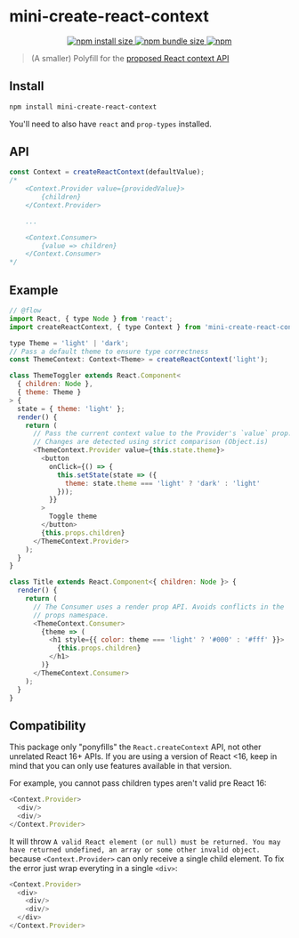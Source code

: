 # mini-create-react-context

<p align="center">
<a href="https://packagephobia.now.sh/result?p=mini-create-react-context">
	<img alt="npm install size" src="https://packagephobia.now.sh/badge?p=mini-create-react-context">
</a>
<a href="https://bundlephobia.com/result?p=mini-create-react-context">
	<img alt="npm bundle size" src="https://img.shields.io/bundlephobia/min/mini-create-react-context.svg?style=flat-square">
</a>
<a href="https://www.npmjs.com/package/mini-create-react-context">
    <img alt="npm" src="https://img.shields.io/npm/v/mini-create-react-context.svg?style=flat-square">
</a>
</p>

> (A smaller) Polyfill for the [proposed React context API](https://github.com/reactjs/rfcs/pull/2)

## Install

```sh
npm install mini-create-react-context
```

You'll need to also have `react` and `prop-types` installed.

## API

```js
const Context = createReactContext(defaultValue);
/*
	<Context.Provider value={providedValue}>
		{children}
	</Context.Provider>

	...

	<Context.Consumer>
		{value => children}
	</Context.Consumer>
*/
```

## Example

```js
// @flow
import React, { type Node } from 'react';
import createReactContext, { type Context } from 'mini-create-react-context';

type Theme = 'light' | 'dark';
// Pass a default theme to ensure type correctness
const ThemeContext: Context<Theme> = createReactContext('light');

class ThemeToggler extends React.Component<
  { children: Node },
  { theme: Theme }
> {
  state = { theme: 'light' };
  render() {
    return (
      // Pass the current context value to the Provider's `value` prop.
      // Changes are detected using strict comparison (Object.is)
      <ThemeContext.Provider value={this.state.theme}>
        <button
          onClick={() => {
            this.setState(state => ({
              theme: state.theme === 'light' ? 'dark' : 'light'
            }));
          }}
        >
          Toggle theme
        </button>
        {this.props.children}
      </ThemeContext.Provider>
    );
  }
}

class Title extends React.Component<{ children: Node }> {
  render() {
    return (
      // The Consumer uses a render prop API. Avoids conflicts in the
      // props namespace.
      <ThemeContext.Consumer>
        {theme => (
          <h1 style={{ color: theme === 'light' ? '#000' : '#fff' }}>
            {this.props.children}
          </h1>
        )}
      </ThemeContext.Consumer>
    );
  }
}
```

## Compatibility

This package only "ponyfills" the `React.createContext` API, not other unrelated React 16+ APIs. If you are using a version of React <16, keep in mind that you can only use features available in that version.

For example, you cannot pass children types aren't valid pre React 16:

```js
<Context.Provider>
  <div/>
  <div/>
</Context.Provider>
```

It will throw `A valid React element (or null) must be returned. You may have returned undefined, an array or some other invalid object.` because `<Context.Provider>` can only receive a single child element. To fix the error just wrap everyting in a single `<div>`:

```js
<Context.Provider>
  <div>
    <div/>
    <div/>
  </div>
</Context.Provider>
```
